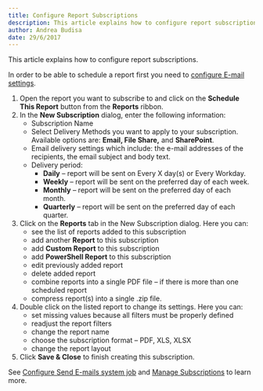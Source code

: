 ```yaml
---
title: Configure Report Subscriptions
description: This article explains how to configure report subscriptions in SysKit Monitor.
author: Andrea Budisa
date: 29/6/2017
---
```

This article explains how to configure report subscriptions. 

In order to be able to schedule a report first you need to [configure E-mail settings](#internal/get-to-know-syskit-monitor/backstage-screen/configuration/options).

1. Open the report you want to subscribe to and click on the **Schedule This Report** button from the **Reports** ribbon.
2. In the **New Subscription** dialog, enter the following information:
   * Subscription Name
   * Select Delivery Methods you want to apply to your subscription. Available options are: __Email, File Share,__ and __SharePoint__.
   * Email delivery settings which include: the e-mail addresses of the recipients, the email subject and body text.
   * Delivery period:
       - **Daily** – report will be sent on Every X day(s) or Every Workday.
       - **Weekly** – report will be sent on the preferred day of each week.
       - **Monthly** – report will be sent on the preferred day of each month.
       - **Quarterly** – report will be sent on the preferred day of each quarter.
3. Click on the **Reports** tab in the New Subscription dialog. Here you can:
    * see the list of reports added to this subscription
    * add another __Report__ to this subscription
    * add __Custom Report__ to this subscription
    * add __PowerShell Report__ to this subscription
    * edit previously added report
    * delete added report
    * combine reports into a single PDF file – if there is more than one scheduled report
    * compress report(s) into a single .zip file.
4. Double click on the listed report to change its settings. Here you can:
    * set missing values because all filters must be properly defined
    * readjust the report filters
    * change the report name
    * choose the subscription format – PDF, XLS, XLSX
    * change the report layout
5. Click __Save & Close__ to finish creating this subscription.

See [Configure Send E-mails system job](#internal/get-to-know-syskit-monitor/backstage-screen/configuration/options) and [Manage Subscriptions](#internal/get-to-know-syskit-monitor/backstage-screen/manage-data-gathering) to learn more.